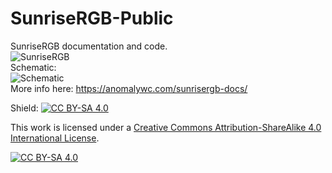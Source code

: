 # SunriseRGB-Public
SunriseRGB documentation and code.  
![SunriseRGB](/images/SunriseRGB.jpg)  
Schematic:  
![Schematic](/images/Schematic.jpg)  
More info here: https://anomalywc.com/sunrisergb-docs/  

Shield: [![CC BY-SA 4.0][cc-by-sa-shield]][cc-by-sa]

This work is licensed under a
[Creative Commons Attribution-ShareAlike 4.0 International License][cc-by-sa].

[![CC BY-SA 4.0][cc-by-sa-image]][cc-by-sa]

[cc-by-sa]: http://creativecommons.org/licenses/by-sa/4.0/
[cc-by-sa-image]: https://licensebuttons.net/l/by-sa/4.0/88x31.png
[cc-by-sa-shield]: https://img.shields.io/badge/License-CC%20BY--SA%204.0-lightgrey.svg
